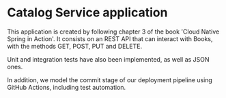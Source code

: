 <h1>Catalog Service application</h1>
<p>This application is created by following chapter 3 of the book 'Cloud Native Spring in Action'. It consists on an REST API that can interact with Books, with the methods GET, POST, PUT and DELETE. </p>
<p>Unit and integration tests have also been implemented, as well as JSON ones.</p>
<p>In addition, we model the commit stage of our deployment pipeline using GitHub Actions, including test automation.</p>
